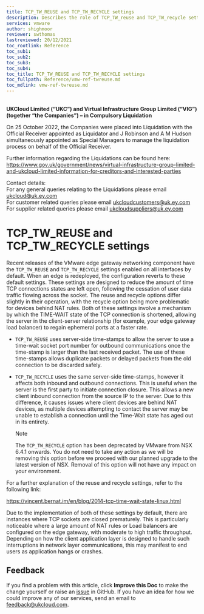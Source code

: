 ```yaml
---
title: TCP_TW_REUSE and TCP_TW_RECYCLE settings
description: Describes the role of TCP_TW_reuse and TCP_TW_recycle settings on edge gateways, and how these may affect TCP connections in some scenarios.
services: vmware
author: shighmoor
reviewer: swthomas
lastreviewed: 20/12/2021
toc_rootlink: Reference
toc_sub1: 
toc_sub2:
toc_sub3:
toc_sub4:
toc_title: TCP_TW_REUSE and TCP_TW_RECYCLE settings
toc_fullpath: Reference/vmw-ref-twreuse.md
toc_mdlink: vmw-ref-twreuse.md
---
```


<br>**UKCloud Limited (“UKC”) and Virtual Infrastructure Group Limited (“VIG”) (together “the Companies”) – in Compulsory Liquidation**

On 25 October 2022, the Companies were placed into Liquidation with the Official Receiver appointed as Liquidator and J Robinson and A M Hudson simultaneously appointed as Special Managers to manage the liquidation process on behalf of the Official Receiver.

Further information regarding the Liquidations can be found here: <https://www.gov.uk/government/news/virtual-infrastructure-group-limited-and-ukcloud-limited-information-for-creditors-and-interested-parties>

Contact details:<br>
For any general queries relating to the Liquidations please email <ukcloud@uk.ey.com><br>
For customer related queries please email <ukcloudcustomers@uk.ey.com><br>
For supplier related queries please email <ukcloudsuppliers@uk.ey.com>

# TCP_TW_REUSE and TCP_TW_RECYCLE settings

Recent releases of the VMware edge gateway networking component have the `TCP_TW_REUSE` and `TCP_TW_RECYCLE` settings enabled on all interfaces by default. When an edge is redeployed, the configuration reverts to these default settings. These settings are designed to reduce the amount of time TCP connections states are left open, following the cessation of user data traffic flowing across the socket. The reuse and recycle options differ slightly in their operation, with the recycle option being more problematic for devices behind NAT rules.  Both of these settings involve a mechanism by which the TIME-WAIT state of the TCP connection is shortened, allowing the server in the client-server relationship (for example, your edge gateway load balancer) to regain ephemeral ports at a faster rate.  

- `TCP_TW_REUSE` uses server-side time-stamps to allow the server to use a time-wait socket port number for outbound communications once the time-stamp is larger than the last received packet. The use of these time-stamps allows duplicate packets or delayed packets from the old connection to be discarded safely.

- `TCP_TW_RECYCLE` uses the same server-side time-stamps, however it affects both inbound and outbound connections. This is useful when the server is the first party to initiate connection closure. This allows a new client inbound connection from the source IP to the server. Due to this difference, it causes issues where client devices are behind NAT devices, as multiple devices attempting to contact the server may be unable to establish a connection until the Time-Wait state has aged out in its entirety.

    > [!NOTE]
    > The `TCP_TW_RECYCLE` option has been deprecated by VMware from NSX 6.4.1 onwards. You do not need to take any action as we will be removing this option before we proceed with our planned upgrade to the latest version of NSX. Removal of this option will not have any impact on your environment.

For a further explanation of the reuse and recycle settings, refer to the following link:

<https://vincent.bernat.im/en/blog/2014-tcp-time-wait-state-linux.html>

Due to the implementation of both of these settings by default, there are instances where TCP sockets are closed prematurely. This is particularly noticeable where a large amount of NAT rules or Load balancers are configured on the edge gateway, with moderate to high traffic throughput. Depending on how the client application layer is designed to handle such interruptions in network layer communications, this may manifest to end users as application hangs or crashes.

## Feedback

If you find a problem with this article, click **Improve this Doc** to make the change yourself or raise an [issue](https://github.com/UKCloud/documentation/issues) in GitHub. If you have an idea for how we could improve any of our services, send an email to <feedback@ukcloud.com>.
